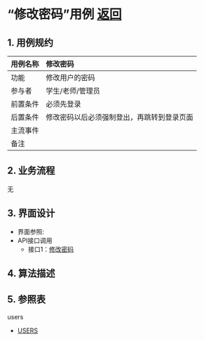 <!-- markdownlint-disable MD033-->
<!-- 禁止MD033类型的警告 https://www.npmjs.com/package/markdownlint -->

# “修改密码”用例 [返回](../../README.md)
## 1. 用例规约

|用例名称|修改密码|
|-------|:-------------|
|功能|修改用户的密码|
|参与者|学生/老师/管理员|
|前置条件|必须先登录|
|后置条件|修改密码以后必须强制登出，再跳转到登录页面|
|主流事件| |
|备注| |

## 2. 业务流程
无

## 3. 界面设计
- 界面参照: 
- API接口调用
    - 接口1：[修改密码](../jiekou/修改密码.md)

## 4. 算法描述 
    
## 5. 参照表
users
- [USERS](../../数据库设计.md/#USERS)
